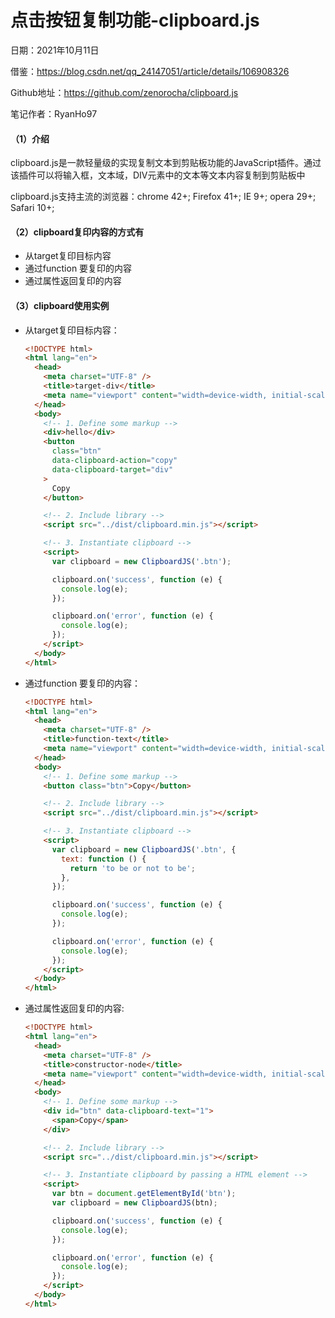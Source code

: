 # 点击按钮复制功能-clipboard.js

日期：2021年10月11日

借鉴：https://blog.csdn.net/qq_24147051/article/details/106908326

Github地址：https://github.com/zenorocha/clipboard.js

笔记作者：RyanHo97



#### （1）介绍

clipboard.js是一款轻量级的实现复制文本到剪贴板功能的JavaScript插件。通过该插件可以将输入框，文本域，DIV元素中的文本等文本内容复制到剪贴板中

clipboard.js支持主流的浏览器：chrome 42+; Firefox 41+; IE 9+; opera 29+; Safari 10+;

#### （2）clipboard复印内容的方式有

- 从target复印目标内容
- 通过function 要复印的内容
- 通过属性返回复印的内容

#### （3）clipboard使用实例

- 从target复印目标内容：

  ```html
  <!DOCTYPE html>
  <html lang="en">
    <head>
      <meta charset="UTF-8" />
      <title>target-div</title>
      <meta name="viewport" content="width=device-width, initial-scale=1" />
    </head>
    <body>
      <!-- 1. Define some markup -->
      <div>hello</div>
      <button
        class="btn"
        data-clipboard-action="copy"
        data-clipboard-target="div"
      >
        Copy
      </button>
  
      <!-- 2. Include library -->
      <script src="../dist/clipboard.min.js"></script>
  
      <!-- 3. Instantiate clipboard -->
      <script>
        var clipboard = new ClipboardJS('.btn');
  
        clipboard.on('success', function (e) {
          console.log(e);
        });
  
        clipboard.on('error', function (e) {
          console.log(e);
        });
      </script>
    </body>
  </html>
  
  ```

- 通过function 要复印的内容：

  ```html
  <!DOCTYPE html>
  <html lang="en">
    <head>
      <meta charset="UTF-8" />
      <title>function-text</title>
      <meta name="viewport" content="width=device-width, initial-scale=1" />
    </head>
    <body>
      <!-- 1. Define some markup -->
      <button class="btn">Copy</button>
  
      <!-- 2. Include library -->
      <script src="../dist/clipboard.min.js"></script>
  
      <!-- 3. Instantiate clipboard -->
      <script>
        var clipboard = new ClipboardJS('.btn', {
          text: function () {
            return 'to be or not to be';
          },
        });
  
        clipboard.on('success', function (e) {
          console.log(e);
        });
  
        clipboard.on('error', function (e) {
          console.log(e);
        });
      </script>
    </body>
  </html>
  ```

- 通过属性返回复印的内容:

  ```html
  <!DOCTYPE html>
  <html lang="en">
    <head>
      <meta charset="UTF-8" />
      <title>constructor-node</title>
      <meta name="viewport" content="width=device-width, initial-scale=1" />
    </head>
    <body>
      <!-- 1. Define some markup -->
      <div id="btn" data-clipboard-text="1">
        <span>Copy</span>
      </div>
  
      <!-- 2. Include library -->
      <script src="../dist/clipboard.min.js"></script>
  
      <!-- 3. Instantiate clipboard by passing a HTML element -->
      <script>
        var btn = document.getElementById('btn');
        var clipboard = new ClipboardJS(btn);
  
        clipboard.on('success', function (e) {
          console.log(e);
        });
  
        clipboard.on('error', function (e) {
          console.log(e);
        });
      </script>
    </body>
  </html>
  ```

  
